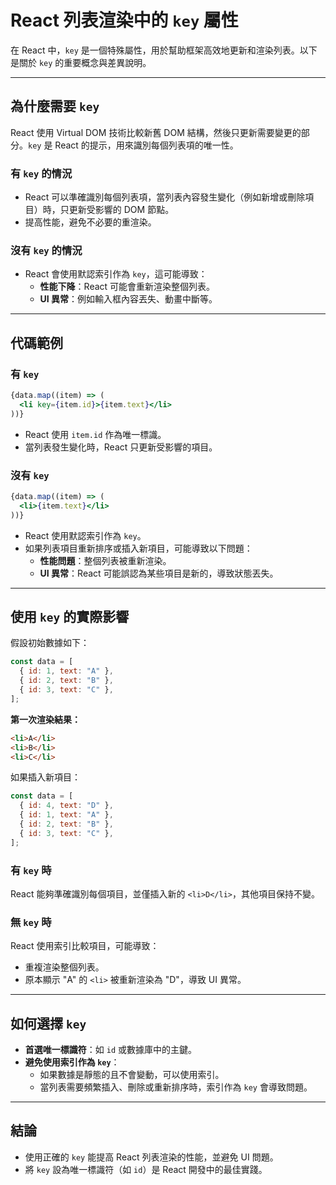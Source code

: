 # React 列表渲染中的 `key` 屬性

在 React 中，`key` 是一個特殊屬性，用於幫助框架高效地更新和渲染列表。以下是關於 `key` 的重要概念與差異說明。

---

## 為什麼需要 `key`

React 使用 Virtual DOM 技術比較新舊 DOM 結構，然後只更新需要變更的部分。`key` 是 React 的提示，用來識別每個列表項的唯一性。

### 有 `key` 的情況

- React 可以準確識別每個列表項，當列表內容發生變化（例如新增或刪除項目）時，只更新受影響的 DOM 節點。
- 提高性能，避免不必要的重渲染。

### 沒有 `key` 的情況

- React 會使用默認索引作為 `key`，這可能導致：
  - **性能下降**：React 可能會重新渲染整個列表。
  - **UI 異常**：例如輸入框內容丟失、動畫中斷等。

---

## 代碼範例

### 有 `key`

```jsx
{data.map((item) => (
  <li key={item.id}>{item.text}</li>
))}
```

- React 使用 `item.id` 作為唯一標識。
- 當列表發生變化時，React 只更新受影響的項目。

### 沒有 `key`

```jsx
{data.map((item) => (
  <li>{item.text}</li>
))}
```

- React 使用默認索引作為 `key`。
- 如果列表項目重新排序或插入新項目，可能導致以下問題：
  - **性能問題**：整個列表被重新渲染。
  - **UI 異常**：React 可能誤認為某些項目是新的，導致狀態丟失。

---

## 使用 `key` 的實際影響

假設初始數據如下：

```jsx
const data = [
  { id: 1, text: "A" },
  { id: 2, text: "B" },
  { id: 3, text: "C" },
];
```

**第一次渲染結果：**

```html
<li>A</li>
<li>B</li>
<li>C</li>
```

如果插入新項目：

```jsx
const data = [
  { id: 4, text: "D" },
  { id: 1, text: "A" },
  { id: 2, text: "B" },
  { id: 3, text: "C" },
];
```

### **有 `key` 時**

React 能夠準確識別每個項目，並僅插入新的 `<li>D</li>`，其他項目保持不變。

### **無 `key` 時**

React 使用索引比較項目，可能導致：
- 重複渲染整個列表。
- 原本顯示 "A" 的 `<li>` 被重新渲染為 "D"，導致 UI 異常。

---

## 如何選擇 `key`

- **首選唯一標識符**：如 `id` 或數據庫中的主鍵。
- **避免使用索引作為 `key`**：
  - 如果數據是靜態的且不會變動，可以使用索引。
  - 當列表需要頻繁插入、刪除或重新排序時，索引作為 `key` 會導致問題。

---

## 結論

- 使用正確的 `key` 能提高 React 列表渲染的性能，並避免 UI 問題。
- 將 `key` 設為唯一標識符（如 `id`）是 React 開發中的最佳實踐。
